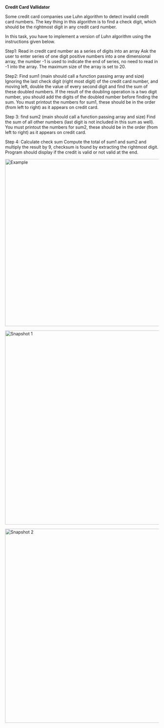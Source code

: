 **Credit Card Vallidator** <br>

Some credit card companies use Luhn algorithm to detect invalid credit card numbers.
The key thing in this algorithm is to find a check digit, which should be the rightmost
digit in any credit card number. <br>

In this task, you have to implement a version of Luhn algorithm using the instructions
given below. <br>

Step1: Read in credit card number as a series of digits into an array
Ask the user to enter series of one digit positive numbers into a one dimensional array,
the number -1 is used to indicate the end of series, no need to read in -1 into the array.
The maximum size of the array is set to 20. <br>

Step2: Find sum1 (main should call a function passing array and size)
Ignoring the last check digit (right most digit) of the credit card number, and moving
left, double the value of every second digit and find the sum of these doubled numbers.
If the result of the doubling operation is a two digit number, you should add the digits of
the doubled number before finding the sum. You must printout the numbers for sum1,
these should be in the order (from left to right) as it appears on credit card. <br>

Step 3: find sum2 (main should call a function passing array and size)
Find the sum of all other numbers (last digit is not included in this sum as well). You
must printout the numbers for sum2, these should be in the order (from left to right) as it
appears on credit card. <br>

Step 4: Calculate check sum
Compute the total of sum1 and sum2 and multiply the result by 9, checksum is found
by extracting the rightmost digit.
Program should display if the credit is valid or not valid at the end. <br>

<img width="547" alt="Example" src="https://github.com/Adeegithub/Credit-Card-Validator/assets/48938226/1bfea75b-2407-4427-9261-33156d4b932f"> <br>

<img width="635" alt="Snapshot 1" src="https://github.com/Adeegithub/Credit-Card-Validator/assets/48938226/9d2774f9-21ef-43b4-a474-64506371c499"> <br>

<img width="635" alt="Snapshot 2" src="https://github.com/Adeegithub/Credit-Card-Validator/assets/48938226/8cbf3793-ff7c-4ec3-8505-1b1547cca3cc"> <br>


